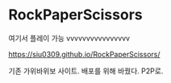 ﻿# RockPaperScissors
 
여기서 플레이 가능
vvvvvvvvvvvvvvvv

https://siu0309.github.io/RockPaperScissors/

기존 가위바위보 사이트.
배포를 위해 바꿨다.
P2P로.
